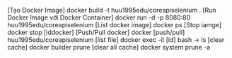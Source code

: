 [Tạo Docker Image]
docker build -t huu1995edu/coreapiselenium .
[Run Docker Image với Docker Container]
docker run -d -p 8080:80 huu1995edu/coreapiselenium
[List docker image]
docker ps
[Stop iamge]
docker stop [iddocker]
[Push/Pull docker]
docker [push/pull] huu1995edu/coreapiselenium
[list file]
docker exec -it [id] bash -> ls
[clear cache]
docker builder prune
[clear all cache]
docker system prune -a
